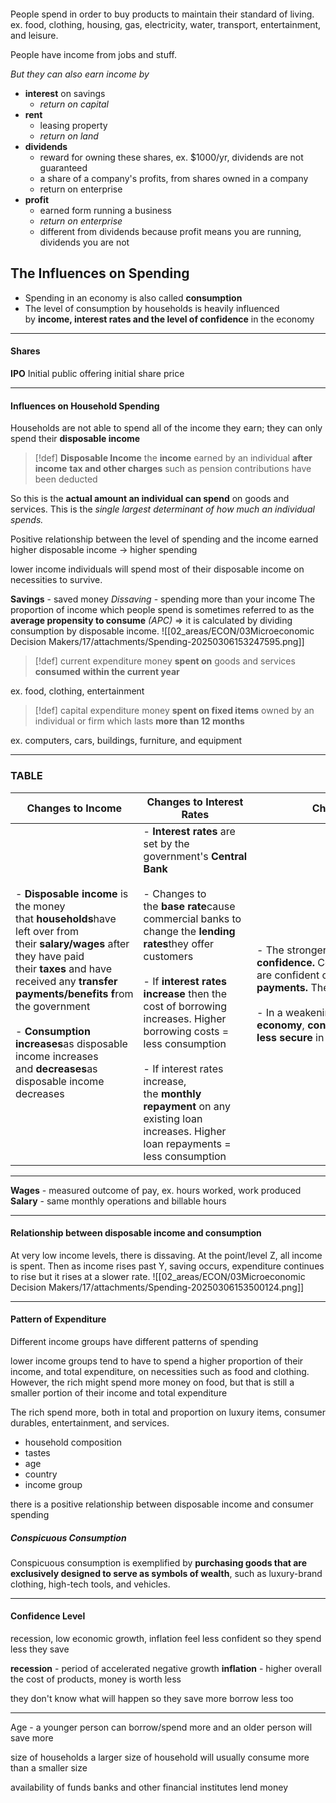 ```toc
```

People spend in order to buy products to maintain their standard of living.
ex. food, clothing, housing, gas, electricity, water, transport, entertainment, and leisure.


People have income from jobs and stuff.

*But they can also earn income by*
- **interest** on savings
	- *return on capital*
- **rent**
	- leasing property
	- *return on land*
- **dividends**
	- reward for owning these shares, ex. $1000/yr, dividends are not guaranteed
	- a share of a company's profits, from shares owned in a company
	- return on enterprise
- **profit**
	- earned form running a business
	- *return on enterprise*
	- different from dividends because profit means you are running, dividends you are not



## The Influences on Spending
- Spending in an economy is also called **consumption**
- The level of consumption by households is heavily influenced by **income, interest rates and the level of confidence** in the economy

---
#### Shares
**IPO** Initial public offering
initial share price


---
#### Influences on Household Spending
Households are not able to spend all of the income they earn; they can only spend their **disposable income**

>[!def] **Disposable Income**
>the **income** earned by an individual **after** **income** **tax and other charges** such as pension contributions have been deducted

So this is the **actual amount an individual can spend** on goods and services.
This is the *single largest determinant of how much an individual spends.*


Positive relationship between the level of spending and the income earned
higher disposable income -> higher spending

lower income individuals will spend most of their disposable income on necessities to survive.

**Savings** - saved money
*Dissaving* - spending more than your income
The proportion of income which people spend is sometimes referred to as the **average propensity to consume** *(APC)* => it is calculated by dividing consumption by disposable income. 
![[02_areas/ECON/03Microeconomic Decision Makers/17/attachments/Spending-20250306153247595.png]]

>[!def] current expenditure
>money **spent on** goods and services **consumed** **within the current year**

ex. food, clothing, entertainment


>[!def] capital expenditure
>money **spent on fixed items** owned by an individual or firm which lasts **more than 12 months**

ex. computers, cars, buildings, furniture, and equipment

---

### TABLE

|**Changes to Income**|**Changes to Interest Rates**|**Changes to Confidence Levels**|
|---|---|---|
|- **Disposable income** is the money that **households**have left over from their **salary/wages** after they have paid their **taxes** and have received any **transfer payments/benefits** **f**rom the government<br>    <br>- **Consumption increases**as disposable income increases and **decreases**as disposable income decreases|- **Interest rates** are set by the government's **Central Bank**<br>    <br>- Changes to the **base rate**cause commercial banks to change the **lending rates**they offer customers<br>    <br>- If **interest rates increase** then the cost of borrowing increases. Higher borrowing costs = less consumption<br>    <br>- If interest rates increase, the **monthly repayment** on any existing loan increases. Higher loan repayments = less consumption|- The stronger the economy, the higher **consumer confidence.** Consumers **feel secure** in their jobs and are confident of receiving **regular salary payments.** Thereforeconsumption increases<br>    <br>- In a weakening or **recessionary economy**, **consumer** **confidence** falls. Consumers **feel less secure** in their jobs and consumption decreases|


---

**Wages** - measured outcome of pay, ex. hours worked, work produced
**Salary** - same monthly operations and billable hours

---

#### Relationship between disposable income and consumption
At very low income levels, there is dissaving. At the point/level Z, all income is spent. Then as income rises past Y, saving occurs, expenditure continues to rise but it rises at a slower rate.
![[02_areas/ECON/03Microeconomic Decision Makers/17/attachments/Spending-20250306153500124.png]]

---
#### Pattern of Expenditure
Different income groups have different patterns of spending

lower income groups tend to have to spend a higher proportion of their income, and total expenditure, on necessities such as food and clothing.
However, the rich might spend more money on food, but that is still a smaller portion of their income and total expenditure

The rich spend more, both in total and proportion on luxury items, consumer durables, entertainment, and services.

- household composition
- tastes
- age
- country
- income group

there is a positive relationship between disposable income and consumer spending


##### Conspicuous Consumption
Conspicuous consumption is exemplified by **purchasing goods that are exclusively designed to serve as symbols of wealth**, such as luxury-brand clothing, high-tech tools, and vehicles.

---

#### Confidence Level
recession, low economic growth, inflation
feel less confident
so they spend less
they save

**recession** - period of accelerated negative growth
**inflation** - higher overall the cost of products, money is worth less

they don't know what will happen so they save more
borrow less too




---

Age - a younger person can borrow/spend more and an older person will save more


size of households
a larger size of household will usually consume more than a smaller size


availability of funds
banks and other financial institutes lend money
